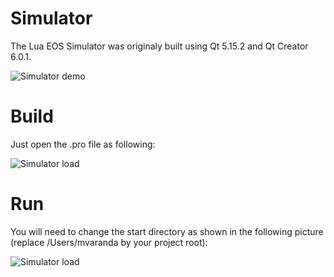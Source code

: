 # Simulator

The Lua EOS Simulator was originaly built using Qt 5.15.2 and Qt Creator 6.0.1.

![Simulator demo](../docs/images/lua_sim_demo.png)

# Build
Just open the .pro file as following:

![Simulator load](../docs/images/lua_sim_open.png)

# Run
You will need to change the start directory as shown in the following picture (replace /Users/mvaranda by your project root):

![Simulator load](../docs/images/lua_sim_run_settings.png)

